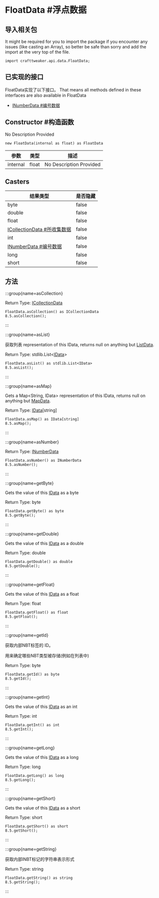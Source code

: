 # FloatData #浮点数据



## 导入相关包

It might be required for you to import the package if you encounter any issues (like casting an Array), so better be safe than sorry and add the import at the very top of the file.
```zenscript
import crafttweaker.api.data.FloatData;
```


## 已实现的接口
FloatData实现了以下接口。 That means all methods defined in these interfaces are also available in FloatData

- [INumberData #编号数据](/vanilla/api/data/INumberData)

## Constructor #构造函数

No Description Provided
```zenscript
new FloatData(internal as float) as FloatData
```

| 参数       | 类型    | 描述                      |
| -------- | ----- | ----------------------- |
| internal | float | No Description Provided |



## Casters

| 结果类型                                                        | 是否隐藏  |
| ----------------------------------------------------------- | ----- |
| byte                                                        | false |
| double                                                      | false |
| float                                                       | false |
| [ICollectionData #所收集数据](/vanilla/api/data/ICollectionData) | false |
| int                                                         | false |
| [INumberData #编号数据](/vanilla/api/data/INumberData)          | false |
| long                                                        | false |
| short                                                       | false |

## 方法

:::group{name=asCollection}

Return Type: [ICollectionData](/vanilla/api/data/ICollectionData)

```zenscript
FloatData.asCollection() as ICollectionData
8.5.asCollection();
```

:::

:::group{name=asList}

获取列表<IData> representation of this IData, returns null on anything but [ListData](/vanilla/api/data/ListData).

Return Type: stdlib.List&lt;[IData](/vanilla/api/data/IData)&gt;

```zenscript
FloatData.asList() as stdlib.List<IData>
8.5.asList();
```

:::

:::group{name=asMap}

Gets a Map<String, IData> representation of this IData, returns null on anything but [MapData](/vanilla/api/data/MapData).

Return Type: [IData](/vanilla/api/data/IData)[string]

```zenscript
FloatData.asMap() as IData[string]
8.5.asMap();
```

:::

:::group{name=asNumber}

Return Type: [INumberData](/vanilla/api/data/INumberData)

```zenscript
FloatData.asNumber() as INumberData
8.5.asNumber();
```

:::

:::group{name=getByte}

Gets the value of this [IData](/vanilla/api/data/IData) as a byte

Return Type: byte

```zenscript
FloatData.getByte() as byte
8.5.getByte();
```

:::

:::group{name=getDouble}

Gets the value of this [IData](/vanilla/api/data/IData) as a double

Return Type: double

```zenscript
FloatData.getDouble() as double
8.5.getDouble();
```

:::

:::group{name=getFloat}

Gets the value of this [IData](/vanilla/api/data/IData) as a float

Return Type: float

```zenscript
FloatData.getFloat() as float
8.5.getFloat();
```

:::

:::group{name=getId}

获取内部NBT标签的 ID。

 用来确定哪些NBT类型被存储(例如在列表中)

Return Type: byte

```zenscript
FloatData.getId() as byte
8.5.getId();
```

:::

:::group{name=getInt}

Gets the value of this [IData](/vanilla/api/data/IData) as an int

Return Type: int

```zenscript
FloatData.getInt() as int
8.5.getInt();
```

:::

:::group{name=getLong}

Gets the value of this [IData](/vanilla/api/data/IData) as a long

Return Type: long

```zenscript
FloatData.getLong() as long
8.5.getLong();
```

:::

:::group{name=getShort}

Gets the value of this [IData](/vanilla/api/data/IData) as a short

Return Type: short

```zenscript
FloatData.getShort() as short
8.5.getShort();
```

:::

:::group{name=getString}

获取内部INBT标记的字符串表示形式

Return Type: string

```zenscript
FloatData.getString() as string
8.5.getString();
```

:::



